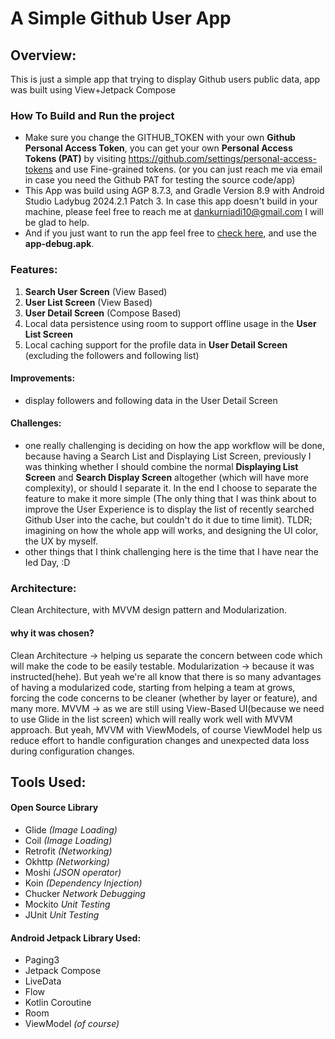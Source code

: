 # A Simple Github User App

## Overview:
This is just a simple app that trying to display Github users public data,  app was built using View+Jetpack Compose

### How To Build and Run the project
- Make sure you change the GITHUB_TOKEN with your own **Github Personal Access Token**, you can get your own **Personal Access Tokens (PAT)** by visiting https://github.com/settings/personal-access-tokens and use Fine-grained tokens. (or you can just reach me via email in case you need the Github PAT for testing the source code/app)
- This App was build using AGP 8.7.3, and Gradle Version 8.9 with Android Studio Ladybug 2024.2.1 Patch 3.
  In case this app doesn't build in your machine, please feel free to reach me at dankurniadi10@gmail.com I will be glad to help.
- And if you just want to run the app feel free to [check here](https://drive.google.com/drive/u/0/folders/1AnIuf70OgH-UOdqmEVw1-LqMVnl5Fuep), and use the **app-debug.apk**. 


### Features: 
1. **Search User Screen** (View Based)
2. **User List Screen** (View Based)
3. **User Detail Screen** (Compose Based)
4. Local data persistence using room to support offline usage in the **User List Screen**
5. Local caching support for the profile data in **User Detail Screen** (excluding the followers and following list)
#### Improvements: 
- display followers and following data in the User Detail Screen
#### Challenges: 
- one really challenging is deciding on how the app workflow will be done, because having a Search List and Displaying List Screen, previously I was thinking whether I should combine the normal **Displaying List Screen** and **Search Display Screen** altogether (which will have more complexity), or should I separate it. In the end I choose to separate the feature to make it more simple (The only thing that I was think about to improve the User Experience is to display the list of recently searched Github User into the cache, but couldn't do it due to time limit). TLDR; imagining on how the whole app will works, and designing the UI color, the UX by myself.
- other things that I think challenging here is the time that I have near the Ied Day, :D 

### Architecture:
Clean Architecture, with MVVM design pattern and Modularization.
#### why it was chosen?
Clean Architecture -> helping us separate the concern between code which will make the code to be easily testable.
Modularization -> because it was instructed(hehe). But yeah we're all know that there is so many advantages of having a modularized code, starting from helping a team at grows, forcing the code concerns to be cleaner (whether by layer or feature), and many more.
MVVM -> as we are still using View-Based UI(because we need to use Glide in the list screen) which will really work well with MVVM approach. But yeah, MVVM with ViewModels, of course ViewModel help us reduce effort to handle configuration changes and unexpected data loss during configuration changes.

## Tools Used:
#### Open Source Library
- Glide *(Image Loading)*
- Coil *(Image Loading)*
- Retrofit  *(Networking)*
- Okhttp *(Networking)*
- Moshi *(JSON operator)*
- Koin _(Dependency Injection)_
- Chucker _Network Debugging_
- Mockito _Unit Testing_
- JUnit _Unit Testing_
#### Android Jetpack Library Used: 
- Paging3
- Jetpack Compose
- LiveData
- Flow
- Kotlin Coroutine
- Room
- ViewModel _(of course)_

